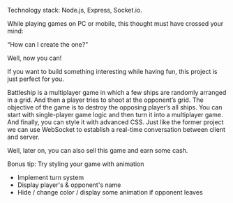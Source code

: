 Technology stack: Node.js, Express, Socket.io.

While playing games on PC or mobile, this thought must have crossed your mind:

“How can I create the one?”

Well, now you can!

If you want to build something interesting while having fun, this project is just perfect for you.

Battleship is a multiplayer game in which a few ships are randomly arranged in a grid. And then a player tries to shoot at the opponent’s grid. The objective of the game is to destroy the opposing player’s all ships. You can start with single-player game logic and then turn it into a multiplayer game. And finally, you can style it with advanced CSS. Just like the former project we can use WebSocket to establish a real-time conversation between client and server.

Well, later on, you can also sell this game and earn some cash.

Bonus tip: Try styling your game with animation

- Implement turn system
- Display player's & opponent's name
- Hide / change color / display some animation if opponent leaves
